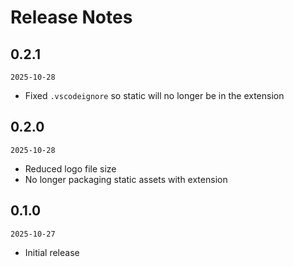 # Release Notes

## 0.2.1

`2025-10-28`

- Fixed `.vscodeignore` so static will no longer be in the extension

## 0.2.0

`2025-10-28`

- Reduced logo file size
- No longer packaging static assets with extension

## 0.1.0

`2025-10-27`

- Initial release
